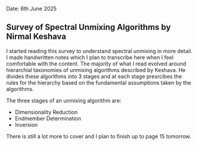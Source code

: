 Date: 6th June 2025

## Survey of Spectral Unmixing Algorithms by Nirmal Keshava

I started reading this survey to understand spectral unmixing in more detail. I made handwritten notes which I plan to transcribe here when I feel comfortable with the content. The majority of what I read evolved around hierarchial taxonomies of unmixing algorithms described by Keshava. He divides these algorithms into 3 stages and at each stage presrcibes the rules for the hierarchy based on the fundamental assumptions taken by the algorithms. 

The three stages of an unmixing algorithm are:
- Dimensionality Reduction
- Endmember Determination
- Inversion

There is still a lot more to cover and I plan to finish up to page 15 tomorrow. 
